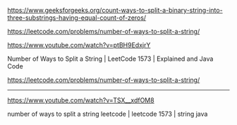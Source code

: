 https://www.geeksforgeeks.org/count-ways-to-split-a-binary-string-into-three-substrings-having-equal-count-of-zeros/

https://leetcode.com/problems/number-of-ways-to-split-a-string/

https://www.youtube.com/watch?v=ptBH9EdxjrY

Number of Ways to Split a String | LeetCode 1573 | Explained and Java Code

https://leetcode.com/problems/number-of-ways-to-split-a-string/

--------------------------------------------------------------------------------------
https://www.youtube.com/watch?v=TSX__xdfOM8

number of ways to split a string leetcode | leetcode 1573 | string java

